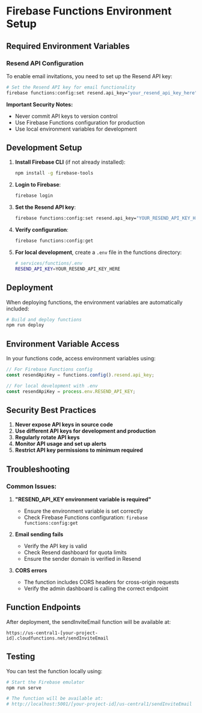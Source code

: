# Firebase Functions Environment Setup

## Required Environment Variables

### Resend API Configuration

To enable email invitations, you need to set up the Resend API key:

```bash
# Set the Resend API key for email functionality
firebase functions:config:set resend.api_key="your_resend_api_key_here"
```

**Important Security Notes:**
- Never commit API keys to version control
- Use Firebase Functions configuration for production
- Use local environment variables for development

## Development Setup

1. **Install Firebase CLI** (if not already installed):
   ```bash
   npm install -g firebase-tools
   ```

2. **Login to Firebase**:
   ```bash
   firebase login
   ```

3. **Set the Resend API key**:
   ```bash
   firebase functions:config:set resend.api_key="YOUR_RESEND_API_KEY_HERE"
   ```

4. **Verify configuration**:
   ```bash
   firebase functions:config:get
   ```

5. **For local development**, create a `.env` file in the functions directory:
   ```bash
   # services/functions/.env
   RESEND_API_KEY=YOUR_RESEND_API_KEY_HERE
   ```

## Deployment

When deploying functions, the environment variables are automatically included:

```bash
# Build and deploy functions
npm run deploy
```

## Environment Variable Access

In your functions code, access environment variables using:

```typescript
// For Firebase Functions config
const resendApiKey = functions.config().resend.api_key;

// For local development with .env
const resendApiKey = process.env.RESEND_API_KEY;
```

## Security Best Practices

1. **Never expose API keys in source code**
2. **Use different API keys for development and production**
3. **Regularly rotate API keys**
4. **Monitor API usage and set up alerts**
5. **Restrict API key permissions to minimum required**

## Troubleshooting

### Common Issues:

1. **"RESEND_API_KEY environment variable is required"**
   - Ensure the environment variable is set correctly
   - Check Firebase Functions configuration: `firebase functions:config:get`

2. **Email sending fails**
   - Verify the API key is valid
   - Check Resend dashboard for quota limits
   - Ensure the sender domain is verified in Resend

3. **CORS errors**
   - The function includes CORS headers for cross-origin requests
   - Verify the admin dashboard is calling the correct endpoint

## Function Endpoints

After deployment, the sendInviteEmail function will be available at:
```
https://us-central1-[your-project-id].cloudfunctions.net/sendInviteEmail
```

## Testing

You can test the function locally using:

```bash
# Start the Firebase emulator
npm run serve

# The function will be available at:
# http://localhost:5001/[your-project-id]/us-central1/sendInviteEmail
```

